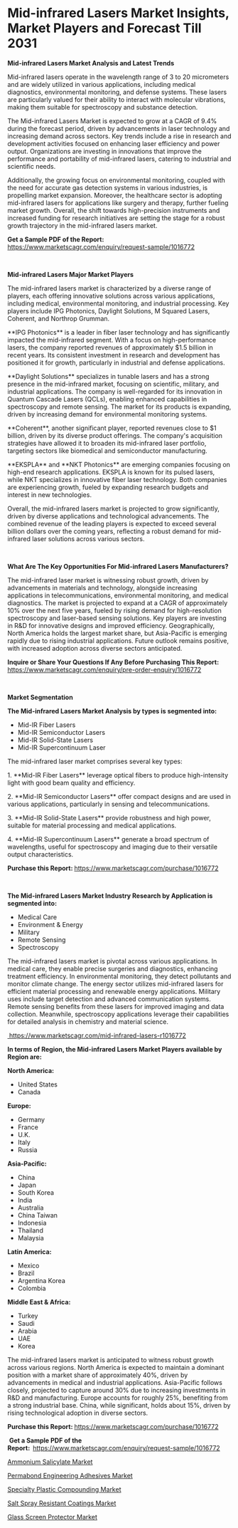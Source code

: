 <p><h1>Mid-infrared Lasers Market Insights, Market Players and Forecast Till 2031</h1></p><p><strong>Mid-infrared Lasers Market Analysis and Latest Trends</strong></p>
<p><p>Mid-infrared lasers operate in the wavelength range of 3 to 20 micrometers and are widely utilized in various applications, including medical diagnostics, environmental monitoring, and defense systems. These lasers are particularly valued for their ability to interact with molecular vibrations, making them suitable for spectroscopy and substance detection.</p><p>The Mid-infrared Lasers Market is expected to grow at a CAGR of 9.4% during the forecast period, driven by advancements in laser technology and increasing demand across sectors. Key trends include a rise in research and development activities focused on enhancing laser efficiency and power output. Organizations are investing in innovations that improve the performance and portability of mid-infrared lasers, catering to industrial and scientific needs.</p><p>Additionally, the growing focus on environmental monitoring, coupled with the need for accurate gas detection systems in various industries, is propelling market expansion. Moreover, the healthcare sector is adopting mid-infrared lasers for applications like surgery and therapy, further fueling market growth. Overall, the shift towards high-precision instruments and increased funding for research initiatives are setting the stage for a robust growth trajectory in the mid-infrared lasers market.</p></p>
<p><strong>Get a Sample PDF of the Report:&nbsp;</strong> <a href="https://www.marketscagr.com/enquiry/request-sample/1016772">https://www.marketscagr.com/enquiry/request-sample/1016772</a></p>
<p>&nbsp;</p>
<p><strong>Mid-infrared Lasers Major Market Players</strong></p>
<p><p>The mid-infrared lasers market is characterized by a diverse range of players, each offering innovative solutions across various applications, including medical, environmental monitoring, and industrial processing. Key players include IPG Photonics, Daylight Solutions, M Squared Lasers, Coherent, and Northrop Grumman.</p><p>**IPG Photonics** is a leader in fiber laser technology and has significantly impacted the mid-infrared segment. With a focus on high-performance lasers, the company reported revenues of approximately $1.5 billion in recent years. Its consistent investment in research and development has positioned it for growth, particularly in industrial and defense applications.</p><p>**Daylight Solutions** specializes in tunable lasers and has a strong presence in the mid-infrared market, focusing on scientific, military, and industrial applications. The company is well-regarded for its innovation in Quantum Cascade Lasers (QCLs), enabling enhanced capabilities in spectroscopy and remote sensing. The market for its products is expanding, driven by increasing demand for environmental monitoring systems.</p><p>**Coherent**, another significant player, reported revenues close to $1 billion, driven by its diverse product offerings. The company's acquisition strategies have allowed it to broaden its mid-infrared laser portfolio, targeting sectors like biomedical and semiconductor manufacturing.</p><p>**EKSPLA** and **NKT Photonics** are emerging companies focusing on high-end research applications. EKSPLA is known for its pulsed lasers, while NKT specializes in innovative fiber laser technology. Both companies are experiencing growth, fueled by expanding research budgets and interest in new technologies.</p><p>Overall, the mid-infrared lasers market is projected to grow significantly, driven by diverse applications and technological advancements. The combined revenue of the leading players is expected to exceed several billion dollars over the coming years, reflecting a robust demand for mid-infrared laser solutions across various sectors.</p></p>
<p>&nbsp;</p>
<p><strong>What Are The Key Opportunities For Mid-infrared Lasers Manufacturers?</strong></p>
<p><p>The mid-infrared laser market is witnessing robust growth, driven by advancements in materials and technology, alongside increasing applications in telecommunications, environmental monitoring, and medical diagnostics. The market is projected to expand at a CAGR of approximately 10% over the next five years, fueled by rising demand for high-resolution spectroscopy and laser-based sensing solutions. Key players are investing in R&D for innovative designs and improved efficiency. Geographically, North America holds the largest market share, but Asia-Pacific is emerging rapidly due to rising industrial applications. Future outlook remains positive, with increased adoption across diverse sectors anticipated.</p></p>
<p><strong>Inquire or Share Your Questions If Any Before Purchasing This Report:</strong> <a href="https://www.marketscagr.com/enquiry/pre-order-enquiry/1016772">https://www.marketscagr.com/enquiry/pre-order-enquiry/1016772</a></p>
<p>&nbsp;</p>
<p><strong>Market Segmentation</strong></p>
<p><strong>The Mid-infrared Lasers Market Analysis by types is segmented into:</strong></p>
<p><ul><li>Mid-IR Fiber Lasers</li><li>Mid-IR Semiconductor Lasers</li><li>Mid-IR Solid-State Lasers</li><li>Mid-IR Supercontinuum Laser</li></ul></p>
<p><p>The mid-infrared laser market comprises several key types: </p><p>1. **Mid-IR Fiber Lasers** leverage optical fibers to produce high-intensity light with good beam quality and efficiency.</p><p>2. **Mid-IR Semiconductor Lasers** offer compact designs and are used in various applications, particularly in sensing and telecommunications. </p><p>3. **Mid-IR Solid-State Lasers** provide robustness and high power, suitable for material processing and medical applications. </p><p>4. **Mid-IR Supercontinuum Lasers** generate a broad spectrum of wavelengths, useful for spectroscopy and imaging due to their versatile output characteristics.</p></p>
<p><strong>Purchase this Report:&nbsp;</strong><a href="https://www.marketscagr.com/purchase/1016772">https://www.marketscagr.com/purchase/1016772</a></p>
<p>&nbsp;</p>
<p><strong>The Mid-infrared Lasers Market Industry Research by Application is segmented into:</strong></p>
<p><ul><li>Medical Care</li><li>Environment & Energy</li><li>Military</li><li>Remote Sensing</li><li>Spectroscopy</li></ul></p>
<p><p>The mid-infrared lasers market is pivotal across various applications. In medical care, they enable precise surgeries and diagnostics, enhancing treatment efficiency. In environmental monitoring, they detect pollutants and monitor climate change. The energy sector utilizes mid-infrared lasers for efficient material processing and renewable energy applications. Military uses include target detection and advanced communication systems. Remote sensing benefits from these lasers for improved imaging and data collection. Meanwhile, spectroscopy applications leverage their capabilities for detailed analysis in chemistry and material science.</p></p>
<p><a href="https://www.marketscagr.com/mid-infrared-lasers-r1016772">&nbsp;https://www.marketscagr.com/mid-infrared-lasers-r1016772</a></p>
<p><strong>In terms of Region, the Mid-infrared Lasers Market Players available by Region are:</strong></p>
<p>
    <p> <strong> North America: </strong>
        <ul>
            <li>United States</li>
            <li>Canada</li>
        </ul>
        </p> 
    <p> <strong> Europe: </strong>
        <ul>
            <li>Germany</li>
            <li>France</li>
            <li>U.K.</li>
            <li>Italy</li>
            <li>Russia</li>
        </ul>
        </p> 
    <p> <strong> Asia-Pacific: </strong>
        <ul>
            <li>China</li>
            <li>Japan</li>
            <li>South Korea</li>
            <li>India</li>
            <li>Australia</li>
            <li>China Taiwan</li>
            <li>Indonesia</li>
            <li>Thailand</li>
            <li>Malaysia</li>
        </ul>
        </p> 
    <p> <strong> Latin America: </strong>
        <ul>
            <li>Mexico</li>
            <li>Brazil</li>
            <li>Argentina Korea</li>
            <li>Colombia</li>
        </ul>
        </p> 
    <p> <strong> Middle East & Africa: </strong>
        <ul>
            <li>Turkey</li>
            <li>Saudi</li>
            <li>Arabia</li>
            <li>UAE</li>
            <li>Korea</li>
        </ul>
    </p>
    </p>
<p><p>The mid-infrared lasers market is anticipated to witness robust growth across various regions. North America is expected to maintain a dominant position with a market share of approximately 40%, driven by advancements in medical and industrial applications. Asia-Pacific follows closely, projected to capture around 30% due to increasing investments in R&D and manufacturing. Europe accounts for roughly 25%, benefiting from a strong industrial base. China, while significant, holds about 15%, driven by rising technological adoption in diverse sectors.</p></p>
<p><strong>Purchase this Report: </strong><a href="https://www.marketscagr.com/purchase/1016772">https://www.marketscagr.com/purchase/1016772</a></p>
<p>&nbsp;<strong>Get a Sample PDF of the Report:&nbsp;&nbsp;</strong><a href="https://www.marketscagr.com/enquiry/request-sample/1016772">https://www.marketscagr.com/enquiry/request-sample/1016772</a></p>
<p><strong></strong></p>
<p><p><a href="https://medium.com/@charityrice1939/this-report-on-ammonium-salicylate-market-is-a-comprehensive-analysis-of-market-shares-6e1a3c5debb5">Ammonium Salicylate Market</a></p><p><a href="https://issuu.com/reportprime-2/docs/permabond-engineering-adhesives-mar_ec794f760aac05">Permabond Engineering Adhesives Market</a></p><p><a href="https://issuu.com/reportprime-2/docs/specialty-plastic-compounding-marke_4286bf43699043">Specialty Plastic Compounding Market</a></p><p><a href="https://medium.com/@charityrice1939/global-salt-spray-resistant-coatings-market-trends-and-innovations-a-forward-looking-analysis-5d162b556917">Salt Spray Resistant Coatings Market</a></p><p><a href="https://www.linkedin.com/pulse/strategic-market-insights-navigating-global-glass-screen-2k4ke?trackingId=vsNydPGSTcyqFN2eQF4Uzw%3D%3D">Glass Screen Protector Market</a></p></p>